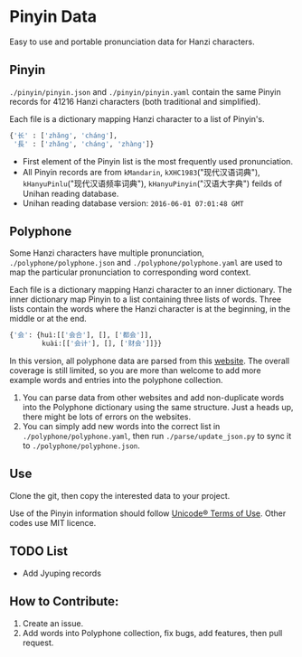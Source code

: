 # Pinyin Data
Easy to use and portable pronunciation data for Hanzi characters.

## Pinyin
`./pinyin/pinyin.json` and `./pinyin/pinyin.yaml` contain the same Pinyin records
for 41216 Hanzi characters (both traditional and simplified).

Each file is a dictionary mapping Hanzi character to a list of Pinyin's.
```python
{'长' : ['zhǎng', 'cháng'],
 '長' : ['zhǎng', 'cháng', 'zhàng']}
```

- First element of the Pinyin list is the most frequently used pronunciation.
- All Pinyin records are from `kMandarin`, `kXHC1983`("现代汉语词典"), 
`kHanyuPinlu`("现代汉语频率词典"), `kHanyuPinyin`("汉语大字典") feilds of 
Unihan reading database.
- Unihan reading database version: `2016-06-01 07:01:48 GMT`

## Polyphone
Some Hanzi characters have multiple pronunciation, 
`./polyphone/polyphone.json` and `./polyphone/polyphone.yaml` are used to map
the particular pronunciation to corresponding word context.

Each file is a dictionary mapping Hanzi character to an inner dictionary. The
inner dictionary map Pinyin to a list containing three lists of words. Three 
lists contain the words where the Hanzi character is at the beginning, in the 
middle or at the end.

```python
{'会': {huì:[['会合'], [], ['都会']],
        kuài:[['会计'], [], ['财会']]}}
```

In this version, all polyphone data are parsed from this [website](http://www.fuhaoku.com/duoyinzi/). The overall coverage is still limited, so you are more than
welcome to add more example words and entries into the polyphone collection.

1. You can parse data from other websites and add non-duplicate words into the 
Polyphone dictionary using the same structure. Just a heads up, there might be
lots of errors on the websites.
2. You can simply add new words into the correct list in 
`./polyphone/polyphone.yaml`, then run `./parse/update_json.py` to sync it to
`./polyphone/polyphone.json`. 

## Use
Clone the git, then copy the interested data to your project.

Use of the Pinyin information should follow [Unicode® Terms of Use](http://www.unicode.org/copyright.html). Other codes use MIT licence.

## TODO List
- Add Jyuping records


## How to Contribute:
1. Create an issue.
2. Add words into Polyphone collection, fix bugs, add features, then pull request.

